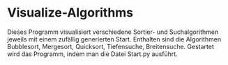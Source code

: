 # Visualize-Algorithms

Dieses Programm visualisiert verschiedene Sortier- und Suchalgorithmen jeweils mit einem zufällig generierten Start.
Enthalten sind die Algorithmen Bubblesort, Mergesort, Quicksort, Tiefensuche, Breitensuche.
Gestartet wird das Programm, indem man die Datei Start.py ausführt.
